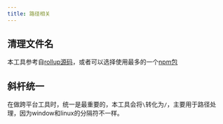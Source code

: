 ```yaml
---
title: 路径相关
---
```


## 清理文件名

本工具参考自[rollup源码](https://github.com/rollup/rollup/blob/fec513270c6ac350072425cc045db367656c623b/src/utils/sanitizeFileName.ts)，或者可以选择使用最多的一个[npm包](https://www.npmjs.com/package/sanitize-filename)

<preview path="./demo.vue" title="@niu-tools/core/path" description="转换结果"></preview>

## 斜杆统一

在做跨平台工具时，统一是最重要的，本工具会将`\`转化为`/`，主要用于路径处理，因为window和linux的分隔符不一样。

<preview path="./slash.vue" title="@niu-tools/core/path" description="转换结果"></preview>
